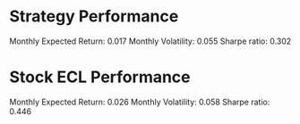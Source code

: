 # Strategy Performance
Monthly Expected Return: 0.017
Monthly Volatility: 0.055
Sharpe ratio: 0.302
# Stock ECL Performance
Monthly Expected Return: 0.026
Monthly Volatility: 0.058
Sharpe ratio: 0.446
